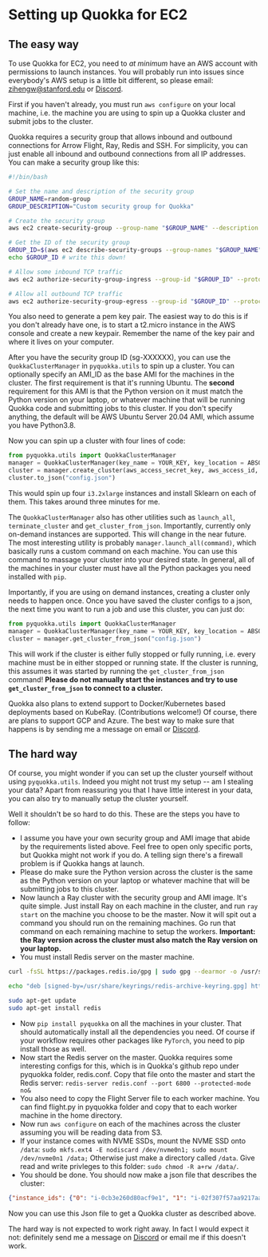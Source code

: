 # **Setting up Quokka for EC2**

## The easy way

To use Quokka for EC2, you need to *at minimum* have an AWS account with permissions to launch instances. You will probably run into issues since everybody's AWS setup is a little bit different, so please email: zihengw@stanford.edu or [Discord](https://discord.gg/6ujVV9HAg3). 

First if you haven't already, you must run `aws configure` on your local machine, i.e. the machine you are using to spin up a Quokka cluster and submit jobs to the cluster.

Quokka requires a security group that allows inbound and outbound connections for Arrow Flight, Ray, Redis and SSH. For simplicity, you can just enable all inbound and outbound connections from all IP addresses. You can make a security group like this: 

~~~bash
#!/bin/bash

# Set the name and description of the security group
GROUP_NAME=random-group
GROUP_DESCRIPTION="Custom security group for Quokka"

# Create the security group
aws ec2 create-security-group --group-name "$GROUP_NAME" --description "$GROUP_DESCRIPTION"

# Get the ID of the security group
GROUP_ID=$(aws ec2 describe-security-groups --group-names "$GROUP_NAME" --query "SecurityGroups[0].GroupId" --output text)
echo $GROUP_ID # write this down!

# Allow some inbound TCP traffic
aws ec2 authorize-security-group-ingress --group-id "$GROUP_ID" --protocol tcp --port 0-65535 --cidr 0.0.0.0/0

# Allow all outbound TCP traffic
aws ec2 authorize-security-group-egress --group-id "$GROUP_ID" --protocol tcp --port 0-65535 --cidr 0.0.0.0/0
~~~

You also need to generate a pem key pair. The easiest way to do this is if you don't already have one, is to start a t2.micro instance in the AWS console and create a new keypair. Remember the name of the key pair and where it lives on your computer.

After you have the security group ID (sg-XXXXXX), you can use the `QuokkaClusterManager` in `pyquokka.utils` to spin up a cluster. You can optionally specify an AMI_ID as the base AMI for the machines in the cluster. The first requirement is that it's running Ubuntu. The **second** requirement for this AMI is that the Python version on it must match the Python version on your laptop, or whatever machine that will be running Quokka code and submitting jobs to this cluster. If you don't specify anything, the default will be AWS Ubuntu Server 20.04 AMI, which assume you have Python3.8. 

Now you can spin up a cluster with four lines of code:

~~~python
from pyquokka.utils import QuokkaClusterManager
manager = QuokkaClusterManager(key_name = YOUR_KEY, key_location = ABSOLUTE_PATH_TO_KEY, security_group= SECURITY_GROUP_ID)
cluster = manager.create_cluster(aws_access_secret_key, aws_access_id, num_instances = 4, instance_type = "i3.2xlarge", ami=AMI_ID, requirements = ["sklearn"])
cluster.to_json("config.json")
~~~

This would spin up four `i3.2xlarge` instances and install Sklearn on each of them. This takes around three minutes for me.

The `QuokkaClusterManager` also has other utilities such as `launch_all`, `terminate_cluster` and `get_cluster_from_json`. Importantly, currently only on-demand instances are supported. This will change in the near future. The most interesting utility is probably `manager.launch_all(command)`, which basically runs a custom command on each machine. You can use this command to massage your cluster into your desired state. In general, all of the machines in your cluster must have all the Python packages you need installed with `pip`.

Importantly, if you are using on demand instances, creating a cluster only needs to happen once. Once you have saved the cluster configs to a json, the next time you want to run a job and use this cluster, you can just do: 

~~~python
from pyquokka.utils import QuokkaClusterManager
manager = QuokkaClusterManager(key_name = YOUR_KEY, key_location = ABSOLUTE_PATH_TO_KEY, security_group= SECURITY_GROUP_ID)
cluster = manager.get_cluster_from_json("config.json")
~~~

This will work if the cluster is either fully stopped or fully running, i.e. every machine must be in either stopped or running state. If the cluster is running, this assumes it was started by running the `get_cluster_from_json` command! **Please do not manually start the instances and try to use `get_cluster_from_json` to connect to a cluster.**

Quokka also plans to extend support to Docker/Kubernetes based deployments based on KubeRay. (Contributions welcome!) Of course, there are plans to support GCP and Azure. The best way to make sure that happens is by sending me a message on email or [Discord](https://discord.gg/YKbK2TVk). 

## The hard way

Of course, you might wonder if you can set up the cluster yourself without using `pyquokka.utils`. Indeed you might not trust my setup -- am I stealing your data? Apart from reassuring you that I have little interest in your data, you can also try to manually setup the cluster yourself.

Well it shouldn't be so hard to do this. These are the steps you have to follow: 

* I assume you have your own security group and AMI image that abide by the requirements listed above. Feel free to open only specific ports, but Quokka might not work if you do. A telling sign there's a firewall problem is if Quokka hangs at launch.
* Please do make sure the Python version across the cluster is the same as the Python version on your laptop or whatever machine that will be submitting jobs to this cluster. 
* Now launch a Ray cluster with the security group and AMI image. It's quite simple. Just install Ray on each machine in the cluster, and run `ray start` on the machine you choose to be the master. Now it will spit out a command you should run on the remaining machines. Go run that command on each remaining machine to setup the workers. **Important: the Ray version across the cluster must also match the Ray version on your laptop.**
* You must install Redis server on the master machine. 
~~~bash
curl -fsSL https://packages.redis.io/gpg | sudo gpg --dearmor -o /usr/share/keyrings/redis-archive-keyring.gpg

echo "deb [signed-by=/usr/share/keyrings/redis-archive-keyring.gpg] https://packages.redis.io/deb $(lsb_release -cs) main" | sudo tee /etc/apt/sources.list.d/redis.list

sudo apt-get update
sudo apt-get install redis
~~~
* Now `pip install pyquokka` on all the machines in your cluster. That should automatically install all the dependencies you need. Of course if your workflow requires other packages like `PyTorch`, you need to pip install those as well.
* Now start the Redis server on the master. Quokka requires some interesting configs for this, which is in Quokka's github repo under pyquokka folder, redis.conf. Copy that file onto the master and start the Redis server: `redis-server redis.conf --port 6800 --protected-mode no&` 
* You also need to copy the Flight Server file to each worker machine. You can find flight.py in pyquokka folder and copy that to each worker machine in the home directory.
* Now run `aws configure` on each of the machines across the cluster assuming you will be reading data from S3.
* If your instance comes with NVME SSDs, mount the NVME SSD onto `/data`: `sudo mkfs.ext4 -E nodiscard /dev/nvme0n1; sudo mount /dev/nvme0n1 /data;` Otherwise just make a directory called `/data`. Give read and write privleges to this folder: `sudo chmod -R a+rw /data/`.
* You should be done. You should now make a json file that describes the cluster:
~~~json
{"instance_ids": {"0": "i-0cb3e260d80acf9e1", "1": "i-02f307f57aa9217aa", "2": "i-09a5a93e7726b2eee", "3": "i-0af7018eba5c4bf17"}, "cpu_count_per_instance": 8}
~~~

Now you can use this Json file to get a Quokka cluster as described above. 

The hard way is not expected to work right away. In fact I would expect it not: definitely send me a message on [Discord](https://discord.gg/6ujVV9HAg3) or email me if this doesn't work. 